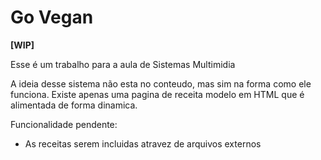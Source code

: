 # Go Vegan

**[WIP]**

  Esse é um trabalho para a aula de Sistemas Multimidia
  
  A ideia desse sistema não esta no conteudo, mas sim na forma como ele funciona. Existe apenas uma pagina de receita modelo em HTML que é alimentada de forma dinamica.
  
  Funcionalidade pendente:
* As receitas serem incluidas atravez de arquivos externos
